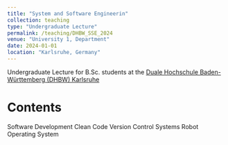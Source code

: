 ```yaml
---
title: "System and Software Engineerin"
collection: teaching
type: "Undergraduate Lecture"
permalink: /teaching/DHBW_SSE_2024
venue: "University 1, Department"
date: 2024-01-01
location: "Karlsruhe, Germany"
---
```


Undergraduate Lecture for B.Sc. students at the [Duale Hochschule Baden-Württemberg (DHBW) Karlsruhe](https://www.karlsruhe.dhbw.de/startseite.html)

Contents
======

Software Development
Clean Code
Version Control Systems
Robot Operating System